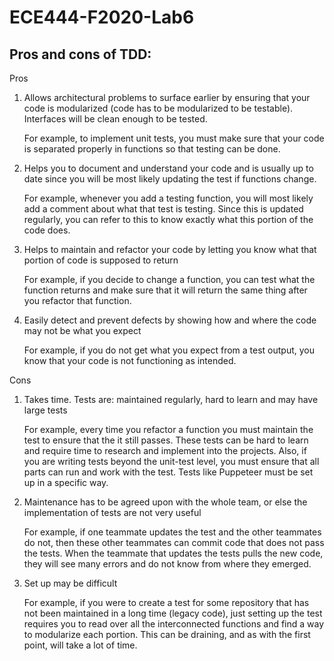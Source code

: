 # ECE444-F2020-Lab6

## Pros and cons of TDD:

Pros
1) Allows architectural problems to surface earlier by ensuring that your code is modularized (code has to be modularized to be testable). Interfaces will be clean enough to be tested.

    For example, to implement unit tests, you must make sure that your code is separated properly in functions so that testing can be done.

2) Helps you to document and understand your code and is usually up to date since you will be most likely updating the test if functions change.

    For example, whenever you add a testing function, you will most likely add a comment about what that test is testing. Since this is updated regularly, you can refer to this to know exactly what this portion of the code does.

3) Helps to maintain and refactor your code by letting you know what that portion of code is supposed to return

    For example, if you decide to change a function, you can test what the function returns and make sure that it will return the same thing after you refactor that function.

4) Easily detect and prevent defects by showing how and where the code may not be what you expect

    For example, if you do not get what you expect from a test output, you know that your code is not functioning as intended.

Cons
1) Takes time. Tests are: maintained regularly, hard to learn and may have large tests

    For example, every time you refactor a function you must maintain the test to ensure that the it still passes. These tests can be hard to learn and require time to research and implement into the projects. Also, if you are writing tests beyond the unit-test level, you must ensure that all parts can run and work with the test. Tests like Puppeteer must be set up in a specific way.

2) Maintenance has to be agreed upon with the whole team, or else the implementation of tests are not very useful

    For example, if one teammate updates the test and the other teammates do not, then these other teammates can commit code that does not pass the tests. When the teammate that updates the tests pulls the new code, they will see many errors and do not know from where they emerged.

3) Set up may be difficult

    For example, if you were to create a test for some repository that has not been maintained in a long time (legacy code), just setting up the test requires you to read over all the interconnected functions and find a way to modularize each portion. This can be draining, and as with the first point, will take a lot of time.
